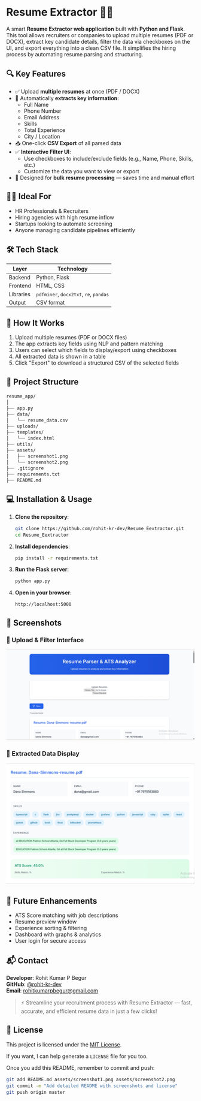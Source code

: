 # Resume Extractor 🧾📂

A smart **Resume Extractor web application** built with **Python and Flask**. This tool allows recruiters or companies to upload multiple resumes (PDF or DOCX), extract key candidate details, filter the data via checkboxes on the UI, and export everything into a clean CSV file. It simplifies the hiring process by automating resume parsing and structuring.

## 🔍 Key Features

- ✅ Upload **multiple resumes** at once (PDF / DOCX)  
- 🧠 Automatically **extracts key information**:  
  - Full Name  
  - Phone Number  
  - Email Address  
  - Skills  
  - Total Experience  
  - City / Location  
- 📥 One-click **CSV Export** of all parsed data  
- ✅ **Interactive Filter UI**:  
  - Use checkboxes to include/exclude fields (e.g., Name, Phone, Skills, etc.)  
  - Customize the data you want to view or export  
- 🧾 Designed for **bulk resume processing** — saves time and manual effort  

## 🧑‍💼 Ideal For

- HR Professionals & Recruiters  
- Hiring agencies with high resume inflow  
- Startups looking to automate screening  
- Anyone managing candidate pipelines efficiently  

## 🛠 Tech Stack

| Layer    | Technology                     |
| -------- | ----------------------------- |
| Backend  | Python, Flask                 |
| Frontend | HTML, CSS                    |
| Libraries| `pdfminer`, `docx2txt`, `re`, `pandas` |
| Output   | CSV format                   |

## 🚀 How It Works

1. Upload multiple resumes (PDF or DOCX files)  
2. The app extracts key fields using NLP and pattern matching  
3. Users can select which fields to display/export using checkboxes  
4. All extracted data is shown in a table  
5. Click "Export" to download a structured CSV of the selected fields  

## 📂 Project Structure

```
resume_app/
│
├── app.py
├── data/
│   └── resume_data.csv
├── uploads/
├── templates/
│   └── index.html
├── utils/
├── assets/
│   ├── screenshot1.png
│   └── screenshot2.png
├── .gitignore
├── requirements.txt
├── README.md
```

## 💻 Installation & Usage

1. **Clone the repository**:  
   ```bash
   git clone https://github.com/rohit-kr-dev/Resume_Eextractor.git
   cd Resume_Eextractor
   ```

2. **Install dependencies**:
   ```bash
   pip install -r requirements.txt
   ```

3. **Run the Flask server**:
   ```bash
   python app.py
   ```

4. **Open in your browser**:
   ```
   http://localhost:5000
   ```

## 📸 Screenshots

### 🔹 Upload & Filter Interface

![Resume Extractor UI 1](https://github.com/rohit-kr-dev/Resume_Eextractor/blob/master/assets/screenshot1.png)

### 🔹 Extracted Data Display

![Resume Extractor UI 2](https://github.com/rohit-kr-dev/Resume_Eextractor/blob/master/assets/screenshot2.png)

## 📌 Future Enhancements

* ATS Score matching with job descriptions
* Resume preview window
* Experience sorting & filtering
* Dashboard with graphs & analytics
* User login for secure access

## 📬 Contact

**Developer**: Rohit Kumar P Begur  
**GitHub**: [@rohit-kr-dev](https://github.com/rohit-kr-dev)  
**Email**: [rohitkumarpbegur@gmail.com](mailto:rohitkumarpbegur@gmail.com)

> ⚡ Streamline your recruitment process with Resume Extractor — fast, accurate, and efficient resume data in just a few clicks!

## 📄 License

This project is licensed under the [MIT License](https://opensource.org/licenses/MIT).

If you want, I can help generate a `LICENSE` file for you too.

Once you add this README, remember to commit and push:

```bash
git add README.md assets/screenshot1.png assets/screenshot2.png
git commit -m "Add detailed README with screenshots and license"
git push origin master
```

